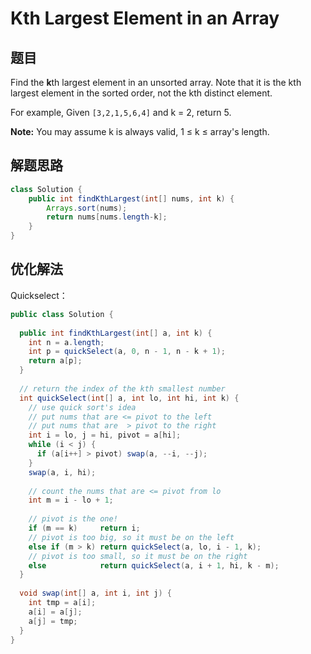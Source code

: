 # Kth Largest Element in an Array

## 题目

Find the **k**th largest element in an unsorted array. Note that it is the kth largest element in the sorted order, not the kth distinct element.

For example,
Given `[3,2,1,5,6,4]` and k = 2, return 5.

**Note:**
You may assume k is always valid, 1 ≤ k ≤ array's length.

## 解题思路

```java
class Solution {
    public int findKthLargest(int[] nums, int k) {
        Arrays.sort(nums);
        return nums[nums.length-k];
    }
}
```

## 优化解法

Quickselect：

```java
public class Solution {
  
  public int findKthLargest(int[] a, int k) {
    int n = a.length;
    int p = quickSelect(a, 0, n - 1, n - k + 1);
    return a[p];
  }
  
  // return the index of the kth smallest number
  int quickSelect(int[] a, int lo, int hi, int k) {
    // use quick sort's idea
    // put nums that are <= pivot to the left
    // put nums that are  > pivot to the right
    int i = lo, j = hi, pivot = a[hi];
    while (i < j) {
      if (a[i++] > pivot) swap(a, --i, --j);
    }
    swap(a, i, hi);
    
    // count the nums that are <= pivot from lo
    int m = i - lo + 1;
    
    // pivot is the one!
    if (m == k)     return i;
    // pivot is too big, so it must be on the left
    else if (m > k) return quickSelect(a, lo, i - 1, k);
    // pivot is too small, so it must be on the right
    else            return quickSelect(a, i + 1, hi, k - m);
  }
  
  void swap(int[] a, int i, int j) {
    int tmp = a[i];
    a[i] = a[j];
    a[j] = tmp;
  }
}
```